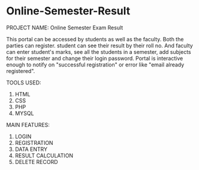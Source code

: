 # Online-Semester-Result
PROJECT NAME: Online Semester Exam Result  

This portal can be accessed by students as well as the faculty. Both the parties can register. 
student can see their result by their roll no. And faculty can enter student's marks,
see all the students in a semester, add subjects for their semester and change their login password. 
Portal is interactive enough to notify on "successful registration" or error like "email already registered".  

TOOLS USED: 
1. HTML 
2. CSS 
3. PHP  
4. MYSQL   

MAIN FEATURES: 
1. LOGIN
2. REGISTRATION 
3. DATA ENTRY 
4. RESULT CALCULATION
5. DELETE RECORD
